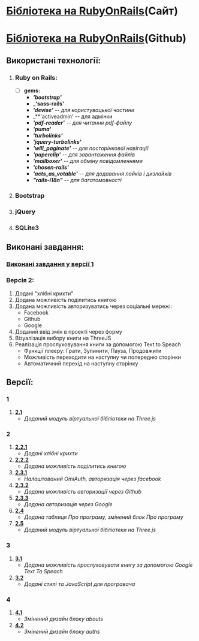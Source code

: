 # **[Бібліотека на RubyOnRails](http://library-ror.herokuapp.com/ua/)(Сайт)**
# **[Бібліотека на RubyOnRails](https://github.com/sgstriker/library-with-SQLite)(Github)**


## **Використані технології:**
1. ### **Ruby on Rails:**
    - [ ] **gems:**
      - _**'bootstrap'**_
      - _**'sass-rails'**
      - _**'devise'** -- для користувацької частини_
      - _**'activeadmin' -- для адмінки
      - _**'pdf-reader'** -- для читання pdf-файлу_
      - _**'puma'**_
      - _**'turbolinks'**_
      - _**'jquery-turbolinks'**_
      - _**'will_paginate'** -- для посторінкової навігації_
      - _**'paperclip'** -- для завантаження файлів_
      - _**'mailboxer'** -- для обміну повідомленнями_
      - _**'chosen-rails'**_
      - _**'acts_as_votable'** -- для додавання лайків і дизлайків_
      - _**"rails-i18n"** -- для багатомовності_
2. ### **Bootstrap**
3. ### **jQuery**
4. ### **SQLite3**


## **Виконані завдання:**
### **[Виконані завдання у версії 1](https://github.com/lakatoshv/Library-RoR-V1)**
### **Версія 2:**
1. Додані "хлібні крихти"
2. Додана можливість поділитись книгою
3. Додана можливість авторизуватись через соціальні мережі:
    - Facebook
    - Github
    - Google
4. Доданий ввід змін в проекті через форму
5. Візуалізація вибору книги на ThreeJS
6. Реалізація прослуховування книги за допомогою Text to Speach
    - Функції плеєру: Грати, Зупинити, Пауза, Продовжити
    - Можливість переходити на наступну чи попередню сторінки
    - Автоматичний перехід на наступну сторінку


## **Версії:**
### **1**
1. **[2.1](https://github.com/lakatoshv/Library-RoR-V2/tree/v2.1)**
    - _Доданий модуль віртуальної бібліотеки на Three.js_
### **2** 
1. **[2.2.1](https://github.com/lakatoshv/Library-RoR-V2/tree/v2.2.1)**
    - _Додані хлібні крихти_
2. **[2.2.2](https://github.com/lakatoshv/Library-RoR-V2/tree/v2.2.2)**
    - _Додана можливість поділитись книгою_
3. **[2.3.1](https://github.com/lakatoshv/Library-RoR-V2/tree/v2.3.1)**
    - _Налаштований OmiAuth, авторизація через facebook_
4. **[2.3.2](https://github.com/lakatoshv/Library-RoR-V2/tree/v2.3.2)**
    - _Додана можливість авторизації через Github_
5. **[2.3.3](https://github.com/lakatoshv/Library-RoR-V2/tree/v2.3.3)**
    - _Додана авторизація через Google_
6. **[2.4](https://github.com/lakatoshv/Library-RoR-V2/tree/v2.3.4)**
    - _Додана таблиця Про програму, змінений блок Про програму_
7. **[2.5](https://github.com/lakatoshv/Library-RoR-V2/tree/v2.3.5)**
    - _Доданий модуль віртуальної бібліотеки на Three.js_
### **3**
1. **[3.1](https://github.com/lakatoshv/Library-RoR-V2/tree/v3.1)**
    - _Додана можливість прослуховувати книгу за допомогою Google Text To Speach_
2. **[3.2](https://github.com/lakatoshv/Library-RoR-V2/tree/v3.2)**
    - _Додані стилі та JavaScript для програвача_
### **4**
1. **[4.1](https://github.com/lakatoshv/Library-RoR-V2/tree/v4.1)**
    - _Змінений дизайн блоку abouts_
2. **[4.2](https://github.com/lakatoshv/Library-RoR-V2/tree/v4.2)**
    - _Змінений дизайн блоку auths_
  
